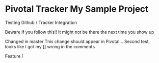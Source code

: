 Pivotal Tracker My Sample Project
=================================

Testing Github / Tracker Integration

Beware if you follow this!! It might not be there the next time you show up

Changed in master
This change should appear in Pivotal...
Second test, looks like I got my [] wrong in the comments

Feature 1